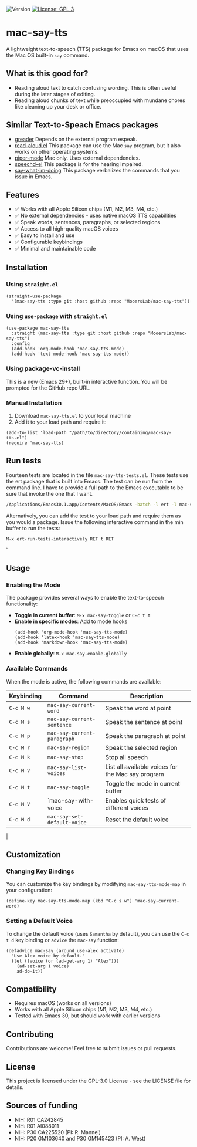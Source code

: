 ![Version](https://img.shields.io/static/v1?label=mac-say-tts&message=0.1&color=brightcolor)
[![License: GPL 3](https://img.shields.io/badge/License-GPL3-blue.svg)](https://opensource.org/licenses/MIT)

# mac-say-tts

A lightweight text-to-speech (TTS) package for Emacs on macOS that uses the Mac OS built-in `say` command.

## What is this good for?

- Reading aloud text to catch confusing wording. This is often useful during the later stages of editing.
- Reading aloud chunks of text while preoccupied with mundane chores like cleaning up your desk or office.

## Similar Text-to-Speach Emacs packages

- [greader](https://gitlab.com/michelangelo-rodriguez/greader/tree/bc7702a53db6aae35187b83e23b1f56342a16252) Depends on the external program espeak.
- [read-aloud.el](https://github.com/gromnitsky/read-aloud.el/tree/d5f80ab72054a957aed25224639c1779cae5f4d1) This package can use the Mac `say` program, but it also works on other operating systems.
- [piper-mode](https://github.com/snowy-0wl/piper-mode) Mac only. Uses external dependencies.
- [speechd-el](https://github.com/brailcom/speechd-el/tree/0e509d392c7f82ca2451a59b97d551382136d2d5) This package is for the hearing impaired.
- [say-what-im-doing](https://melpa.org/#/say-what-im-doing) This package verbalizes the commands that you issue in Emacs.


  

## Features

- ✅ Works with all Apple Silicon chips (M1, M2, M3, M4, etc.)
- ✅ No external dependencies - uses native macOS TTS capabilities
- ✅ Speak words, sentences, paragraphs, or selected regions
- ✅ Access to all high-quality macOS voices
- ✅ Easy to install and use
- ✅ Configurable keybindings
- ✅ Minimal and maintainable code

## Installation

### Using `straight.el`

```elisp
(straight-use-package
  '(mac-say-tts :type git :host github :repo "MooersLab/mac-say-tts"))
```


### Using `use-package` with `straight.el`

```elisp
(use-package mac-say-tts
  :straight (mac-say-tts :type git :host github :repo "MooersLab/mac-say-tts")
  :config
  (add-hook 'org-mode-hook 'mac-say-tts-mode)
  (add-hook 'text-mode-hook 'mac-say-tts-mode))
```

### Using package-vc-install

This is a new (Emacs 29+), built-in interactive function. You will be prompted for the GitHub repo URL.

### Manual Installation

1. Download `mac-say-tts.el` to your local machine
2. Add it to your load path and require it:

```elisp
(add-to-list 'load-path "/path/to/directory/containing/mac-say-tts.el")
(require 'mac-say-tts)
```

## Run tests

Fourteen tests are located in the file `mac-say-tts-tests.el`.
These tests use the ert package that is built into Emacs.
The test can be run from the command line.
I have to provide a full path to the Emacs executable to be sure that invoke the one that I want.

```bash
/Applications/Emacs30.1.app/Contents/MacOS/Emacs -batch -l ert -l mac-say-tts.el -l mac-say-tts-tests.el -f ert-run-tests-batch-and-exit
````

Alternatively, you can add the test to your load path and require them as you would a package.
Issue the following interactive command in the min buffer to run the tests:

```elisp
M-x ert-run-tests-interactively RET t RET
```


`


## Usage

### Enabling the Mode

The package provides several ways to enable the text-to-speech functionality:

- **Toggle in current buffer**: `M-x mac-say-toggle` or `C-c t t`
- **Enable in specific modes**: Add to mode hooks
  ```elisp
  (add-hook 'org-mode-hook 'mac-say-tts-mode)
  (add-hook 'latex-hook 'mac-say-tts-mode)
  (add-hook 'markdown-hook 'mac-say-tts-mode)
  ```
- **Enable globally**: `M-x mac-say-enable-globally`

### Available Commands

When the mode is active, the following commands are available:

| Keybinding | Command | Description |
|------------|---------|-------------|
| `C-c M w`  | `mac-say-current-word` | Speak the word at point |
| `C-c M s`  | `mac-say-current-sentence` | Speak the sentence at point |
| `C-c M p`  | `mac-say-current-paragraph` | Speak the paragraph at point |
| `C-c M r`  | `mac-say-region` | Speak the selected region |
| `C-c M k`  | `mac-say-stop` | Stop all speech |
| `C-c M v`  | `mac-say-list-voices` | List all available voices for the Mac say program |
| `C-c M t`  | `mac-say-toggle` | Toggle the mode in current buffer |
| `C-c M V`  | `mac-say-with-voice | Enables quick tests of different voices |
| `C-c M d`  | `mac-say-set-default-voice` | Reset the default voice |
|


## Customization

### Changing Key Bindings

You can customize the key bindings by modifying `mac-say-tts-mode-map` in your configuration:

```elisp
(define-key mac-say-tts-mode-map (kbd "C-c s w") 'mac-say-current-word)
```

### Setting a Default Voice

To change the default voice (uses `Samantha` by default), you can use the `C-c t d` key binding or `advice` the `mac-say` function:

```elisp
(defadvice mac-say (around use-alex activate)
  "Use Alex voice by default."
  (let ((voice (or (ad-get-arg 1) "Alex")))
    (ad-set-arg 1 voice)
    ad-do-it))
```

## Compatibility

- Requires macOS (works on all versions)
- Works with all Apple Silicon chips (M1, M2, M3, M4, etc.)
- Tested with Emacs 30, but should work with earlier versions

## Contributing

Contributions are welcome! Feel free to submit issues or pull requests.

## License

This project is licensed under the GPL-3.0 License - see the LICENSE file for details.

## Sources of funding

- NIH: R01 CA242845
- NIH: R01 AI088011
- NIH: P30 CA225520 (PI: R. Mannel)
- NIH: P20 GM103640 and P30 GM145423 (PI: A. West)
